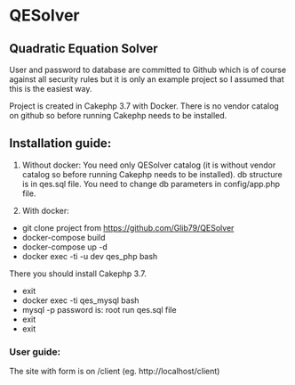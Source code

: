 # QESolver

## Quadratic Equation Solver

User and password to database are committed to Github which is of course against all security rules but it is only an example project so I assumed that this is the easiest way.

Project is created in Cakephp 3.7 with Docker.
There is no vendor catalog on github so before running Cakephp needs to be installed.

## Installation guide:

1. Without docker:
You need only QESolver catalog (it is without vendor catalog so before running Cakephp needs to be installed).
db structure is in qes.sql file.
You need to change db parameters in config/app.php file.

2. With docker:

- git clone project from https://github.com/Glib79/QESolver
- docker-compose build
- docker-compose up -d
- docker exec -ti -u dev qes_php bash

There you should install Cakephp 3.7.

- exit
- docker exec -ti qes_mysql bash
- mysql -p
password is: root
run qes.sql file
- exit
- exit

### User guide:

The site with form is on /client (eg. http://localhost/client)


